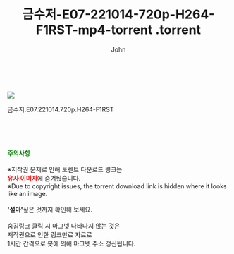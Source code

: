 ﻿---
layout: post
title:  "                   금수저-E07-221014-720p-H264-F1RST-mp4-torrent                .torrent"
author: John
categories: [ 드라마 ]
tags: [  ]
image: https://torrentrj58.com/uploadfile/full/851cc2786c866a82563d7bba667cacc6cecacd00.jpg 
description: "                   금수저-E07-221014-720p-H264-F1RST-mp4-torrent                 torrent 정보 공유"
toc: true
toc_sticky: true
---

<br>
<p><img src="https://torrentrj58.com/uploadfile/full/851cc2786c866a82563d7bba667cacc6cecacd00.jpg"/></p>
 금수저.E07.221014.720p.H264-F1RST  
    
<br><br><br>
<p data-ke-size="size16"><b><span style="color: green;">주의사항</span></b><br /><br />※저작권 문제로 인해 토렌트 다운로드 링크는<br /><b><span style="color: red;">유사 이미지</span></b>에 숨겨뒀습니다.<br />※Due to copyright issues, the torrent download link is hidden where it looks like an image.<br /><br /><b>'설마'</b>싶은 것까지 확인해 보세요.<br /><br />숨김링크 클릭 시 마그넷 나타나지 않는 것은<br />저작권으로 인한 링크만료 자료로<br />1시간 간격으로 봇에 의해 마그넷 주소 갱신됩니다.</p>
